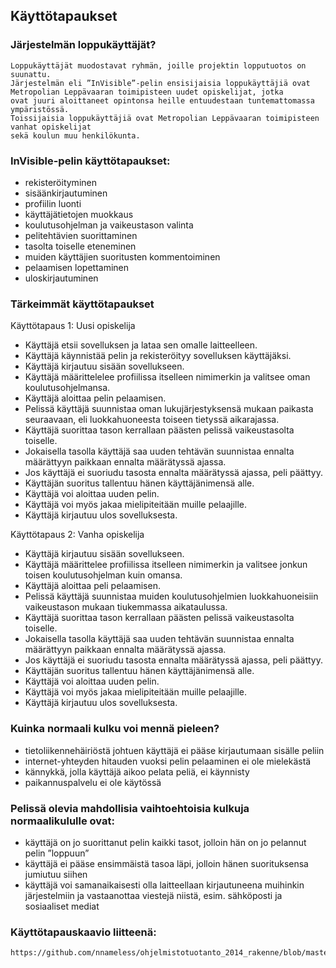 ## Käyttötapaukset

### Järjestelmän loppukäyttäjät?

	Loppukäyttäjät muodostavat ryhmän, joille projektin lopputuotos on suunattu. 
	Järjestelmän eli ”InVisible”-pelin ensisijaisia loppukäyttäjiä ovat 
	Metropolian Leppävaaran toimipisteen uudet opiskelijat, jotka 
	ovat juuri aloittaneet opintonsa heille entuudestaan tuntemattomassa ympäristössä. 
	Toissijaisia loppukäyttäjiä ovat Metropolian Leppävaaran toimipisteen vanhat opiskelijat 
	sekä koulun muu henkilökunta.

### InVisible-pelin käyttötapaukset:

* rekisteröityminen
* sisäänkirjautuminen
* profiilin luonti
* käyttäjätietojen muokkaus
* koulutusohjelman ja vaikeustason valinta
* pelitehtävien suorittaminen
* tasolta toiselle eteneminen
* muiden käyttäjien suoritusten kommentoiminen
* pelaamisen lopettaminen
* uloskirjautuminen

### Tärkeimmät käyttötapaukset
	
Käyttötapaus 1: Uusi opiskelija
* Käyttäjä etsii sovelluksen ja lataa sen omalle laitteelleen. 
* Käyttäjä käynnistää pelin ja rekisteröityy sovelluksen käyttäjäksi. 
* Käyttäjä kirjautuu sisään sovellukseen.
* Käyttäjä määrittelelee profiilissa itselleen nimimerkin ja valitsee oman koulutusohjelmansa.
* Käyttäjä aloittaa pelin pelaamisen.
* Pelissä käyttäjä suunnistaa oman lukujärjestyksensä mukaan paikasta seuraavaan, eli luokkahuoneesta toiseen tietyssä aikarajassa.
* Käyttäjä suorittaa tason kerrallaan päästen pelissä vaikeustasolta toiselle. 
* Jokaisella tasolla käyttäjä saa uuden tehtävän suunnistaa ennalta määrättyyn paikkaan ennalta määrätyssä ajassa.
* Jos käyttäjä ei suoriudu tasosta ennalta määrätyssä ajassa, peli päättyy.
* Käyttäjän suoritus tallentuu hänen käyttäjänimensä alle. 
* Käyttäjä voi aloittaa uuden pelin.
* Käyttäjä voi myös jakaa mielipiteitään muille pelaajille.
* Käyttäjä kirjautuu ulos sovelluksesta.

Käyttötapaus 2: Vanha opiskelija
* Käyttäjä kirjautuu sisään sovellukseen.
* Käyttäjä määrittelee profiilissa itselleen nimimerkin ja valitsee jonkun toisen koulutusohjelman kuin omansa.
* Käyttäjä aloittaa peli pelaamisen.
* Pelissä käyttäjä suunnistaa muiden koulutusohjelmien luokkahuoneisiin vaikeustason mukaan tiukemmassa aikataulussa.
* Käyttäjä suorittaa tason kerrallaan päästen pelissä vaikeustasolta toiselle.
* Jokaisella tasolla käyttäjä saa uuden tehtävän suunnistaa ennalta määrättyyn paikkaan ennalta määrätyssä ajassa.
* Jos käyttäjä ei suoriudu tasosta ennalta määrätyssä ajassa, peli päättyy.
* Käyttäjän suoritus tallentuu hänen käyttäjänimensä alle. 
* Käyttäjä voi aloittaa uuden pelin.
* Käyttäjä voi myös jakaa mielipiteitään muille pelaajille.
* Käyttäjä kirjautuu ulos sovelluksesta. 


### Kuinka normaali kulku voi mennä pieleen?

* tietoliikennehäiriöstä johtuen käyttäjä ei pääse kirjautumaan sisälle peliin
* internet-yhteyden hitauden vuoksi pelin pelaaminen ei ole mielekästä
* kännykkä, jolla käyttäjä aikoo pelata peliä, ei käynnisty
* paikannuspalvelu ei ole käytössä

### Pelissä olevia mahdollisia vaihtoehtoisia kulkuja normaalikululle ovat:

* käyttäjä on jo suorittanut pelin kaikki tasot, jolloin hän on jo pelannut pelin ”loppuun”
* käyttäjä ei pääse ensimmäistä tasoa läpi, jolloin hänen suorituksensa jumiutuu siihen
* käyttäjä voi samanaikaisesti olla laitteellaan kirjautuneena muihinkin järjestelmiin ja vastaanottaa viestejä niistä, esim. sähköposti ja sosiaaliset mediat

### Käyttötapauskaavio liitteenä: 
	https://github.com/nnameless/ohjelmistotuotanto_2014_rakenne/blob/master/invisible_kaavio.pdf
